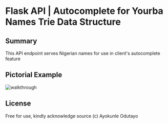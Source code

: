 # Flask API | Autocomplete for Yourba Names Trie Data Structure

## Summary
This API endpoint serves Nigerian names for use in client's autocomplete feature

## Pictorial Example
![walkthrough](https://i.ibb.co/8rgM8dj/trieGif.gif)

## License
Free for use, kindly acknowledge source (c) Ayokunle Odutayo